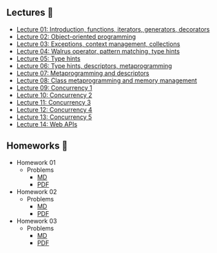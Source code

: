 ## Lectures 📖

- [Lecture 01: Introduction, functions, iterators, generators, decorators](lectures/Lecture01.ipynb)
- [Lecture 02: Object-oriented programming](lectures/Lecture02.ipynb)
- [Lecture 03: Exceptions, context management, collections](lectures/Lecture03.ipynb)
- [Lecture 04: Walrus operator, pattern matching, type hints](lectures/Lecture04/Lecture04.ipynb)
- [Lecture 05: Type hints](lectures/Lecture05/Lecture05.ipynb)
- [Lecture 06: Type hints, descriptors, metaprogramming](lectures/Lecture06/Lecture06.ipynb)
- [Lecture 07: Metaprogramming and descriptors](lectures/Lecture07/Lecture07.ipynb)
- [Lecture 08: Class metaprogramming and memory management](lectures/Lecture08/Lecture08.ipynb)
- [Lecture 09: Concurrency 1](lectures/Lecture09/Lecture09.ipynb)
- [Lecture 10: Concurrency 2](lectures/Lecture10/Lecture10.ipynb)
- [Lecture 11: Concurrency 3](lectures/Lecture11/Lecture11.ipynb)
- [Lecture 12: Concurrency 4](lectures/Lecture12/Lecture12.ipynb)
- [Lecture 13: Concurrency 5](lectures/Lecture13/Lecture13.ipynb)
- [Lecture 14: Web APIs](lectures/Lecture14/Lecture14.ipynb)

## Homeworks 📝

- Homework 01
    - Problems
        - [MD](homeworks/Homework01.md) 
        - [PDF](homeworks/Homework01.pdf)
- Homework 02
    - Problems
        - [MD](homeworks/Homework02.md) 
        - [PDF](homeworks/Homework02.pdf)
- Homework 03
    - Problems
        - [MD](homeworks/Homework03.md) 
        - [PDF](homeworks/Homework03.pdf)
